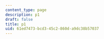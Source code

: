 ```yaml
---
content_type: page
description: p1
draft: false
title: p1
uid: 61ed7473-bcd3-45c2-860d-a9dc38b57037
---
```

